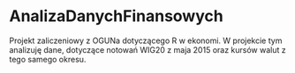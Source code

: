# AnalizaDanychFinansowych

Projekt zaliczeniowy z OGUNa dotyczącego R w ekonomi. 
W projekcie tym analizuję dane, dotyczące notowań WIG20 z maja 2015 oraz kursów walut z tego samego okresu.

